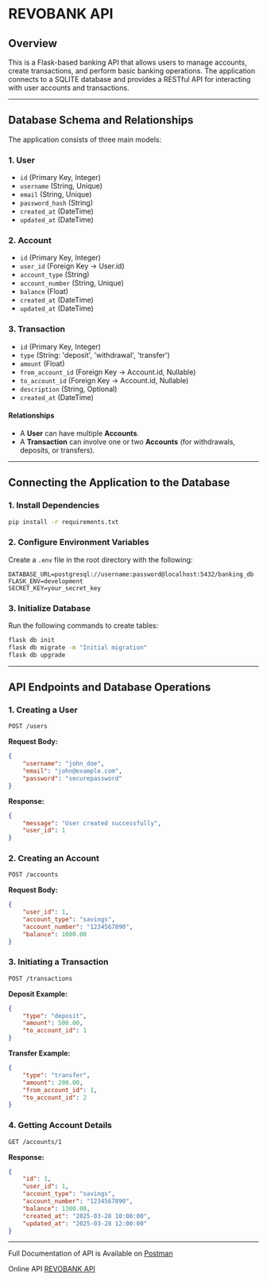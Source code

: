 # REVOBANK API

## Overview
This is a Flask-based banking API that allows users to manage accounts, create transactions, and perform basic banking operations. The application connects to a SQLITE database and provides a RESTful API for interacting with user accounts and transactions.

---

## Database Schema and Relationships

The application consists of three main models:

### 1. **User**
- `id` (Primary Key, Integer)
- `username` (String, Unique)
- `email` (String, Unique)
- `password_hash` (String)
- `created_at` (DateTime)
- `updated_at` (DateTime)

### 2. **Account**
- `id` (Primary Key, Integer)
- `user_id` (Foreign Key → User.id)
- `account_type` (String)
- `account_number` (String, Unique)
- `balance` (Float)
- `created_at` (DateTime)
- `updated_at` (DateTime)

### 3. **Transaction**
- `id` (Primary Key, Integer)
- `type` (String: 'deposit', 'withdrawal', 'transfer')
- `amount` (Float)
- `from_account_id` (Foreign Key → Account.id, Nullable)
- `to_account_id` (Foreign Key → Account.id, Nullable)
- `description` (String, Optional)
- `created_at` (DateTime)

#### **Relationships**
- A **User** can have multiple **Accounts**.
- A **Transaction** can involve one or two **Accounts** (for withdrawals, deposits, or transfers).

---

## Connecting the Application to the Database

### **1. Install Dependencies**
```sh
pip install -r requirements.txt
```

### **2. Configure Environment Variables**
Create a `.env` file in the root directory with the following:
```env
DATABASE_URL=postgresql://username:password@localhost:5432/banking_db
FLASK_ENV=development
SECRET_KEY=your_secret_key
```

### **3. Initialize Database**
Run the following commands to create tables:
```sh
flask db init
flask db migrate -m "Initial migration"
flask db upgrade
```

---

## API Endpoints and Database Operations

### **1. Creating a User**
```sh
POST /users
```
**Request Body:**
```json
{
    "username": "john_doe",
    "email": "john@example.com",
    "password": "securepassword"
}
```
**Response:**
```json
{
    "message": "User created successfully",
    "user_id": 1
}
```

### **2. Creating an Account**
```sh
POST /accounts
```
**Request Body:**
```json
{
    "user_id": 1,
    "account_type": "savings",
    "account_number": "1234567890",
    "balance": 1000.00
}
```

### **3. Initiating a Transaction**
```sh
POST /transactions
```
**Deposit Example:**
```json
{
    "type": "deposit",
    "amount": 500.00,
    "to_account_id": 1
}
```
**Transfer Example:**
```json
{
    "type": "transfer",
    "amount": 200.00,
    "from_account_id": 1,
    "to_account_id": 2
}
```

### **4. Getting Account Details**
```sh
GET /accounts/1
```
**Response:**
```json
{
    "id": 1,
    "user_id": 1,
    "account_type": "savings",
    "account_number": "1234567890",
    "balance": 1300.00,
    "created_at": "2025-03-28 10:00:00",
    "updated_at": "2025-03-28 12:00:00"
}
```

---

Full Documentation of API is Available on [Postman](https://documenter.getpostman.com/view/28293786/2sAYkBrLvZ)

Online API [REVOBANK API](http://http://202.10.42.159:5000/)